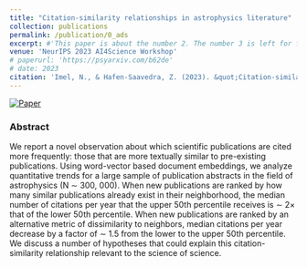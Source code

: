 ```yaml
---
title: "Citation-similarity relationships in astrophysics literature"
collection: publications
permalink: /publication/0_ads
excerpt: #'This paper is about the number 2. The number 3 is left for future work.' date: 
venue: 'NeurIPS 2023 AI4Science Workshop'
# paperurl: 'https://psyarxiv.com/b62de'
# date: 2023
citation: 'Imel, N., & Hafen-Saavedra, Z. (2023). &quot;Citation-similarity relationships in astrophysics literature.&quot; <i>NeurIPS 2023 Workshop on AI for Scientific Discovery: From Theory to Practice</i>.'
---
```


[![Paper](https://img.shields.io/badge/paper-lightblue)](https://openreview.net/pdf?id=mISayy7DPI)

### Abstract

We report a novel observation about which scientific publications are cited more frequently: those that are more textually similar to pre-existing publications. Using word-vector based document embeddings, we analyze quantitative trends for a large sample of publication abstracts in the field of astrophysics (N ∼ 300, 000). When new publications are ranked by how many similar publications already exist in their neighborhood, the median number of citations per year that the upper 50th percentile receives is ∼ 2× that of the lower 50th percentile. When new publications are ranked by an alternative metric of dissimilarity to neighbors, median citations per year decrease by a factor of ∼ 1.5 from the lower to the upper 50th percentile. We discuss a number of hypotheses that could explain this citation-similarity relationship relevant to the science of science.
